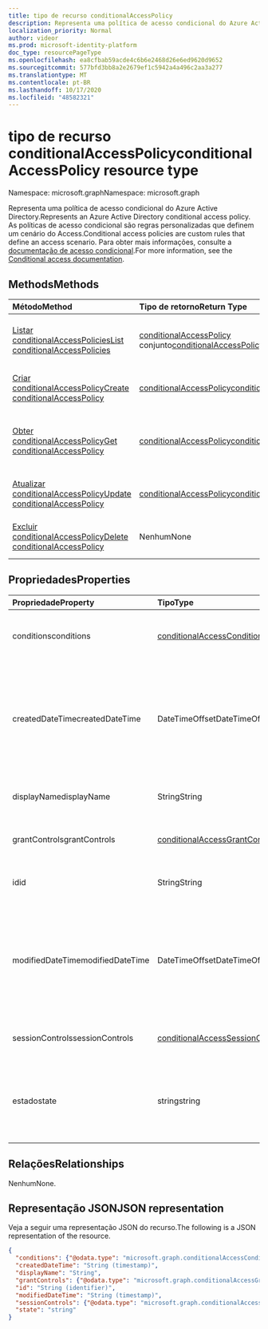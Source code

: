 ```yaml
---
title: tipo de recurso conditionalAccessPolicy
description: Representa uma política de acesso condicional do Azure Active Directory. As políticas de acesso condicional são regras personalizadas que definem um cenário do Access.
localization_priority: Normal
author: videor
ms.prod: microsoft-identity-platform
doc_type: resourcePageType
ms.openlocfilehash: ea8cfbab59acde4c6b6e2468d26e6ed9620d9652
ms.sourcegitcommit: 577bfd3bb8a2e2679ef1c5942a4a496c2aa3a277
ms.translationtype: MT
ms.contentlocale: pt-BR
ms.lasthandoff: 10/17/2020
ms.locfileid: "48582321"
---
```

# <a name="conditionalaccesspolicy-resource-type"></a><span data-ttu-id="29ff1-104">tipo de recurso conditionalAccessPolicy</span><span class="sxs-lookup"><span data-stu-id="29ff1-104">conditionalAccessPolicy resource type</span></span>

<span data-ttu-id="29ff1-105">Namespace: microsoft.graph</span><span class="sxs-lookup"><span data-stu-id="29ff1-105">Namespace: microsoft.graph</span></span>

<span data-ttu-id="29ff1-106">Representa uma política de acesso condicional do Azure Active Directory.</span><span class="sxs-lookup"><span data-stu-id="29ff1-106">Represents an Azure Active Directory conditional access policy.</span></span> <span data-ttu-id="29ff1-107">As políticas de acesso condicional são regras personalizadas que definem um cenário do Access.</span><span class="sxs-lookup"><span data-stu-id="29ff1-107">Conditional access policies are custom rules that define an access scenario.</span></span> <span data-ttu-id="29ff1-108">Para obter mais informações, consulte a [documentação de acesso condicional](/azure/active-directory/conditional-access/).</span><span class="sxs-lookup"><span data-stu-id="29ff1-108">For more information, see the [Conditional access documentation](/azure/active-directory/conditional-access/).</span></span>

## <a name="methods"></a><span data-ttu-id="29ff1-109">Methods</span><span class="sxs-lookup"><span data-stu-id="29ff1-109">Methods</span></span>

| <span data-ttu-id="29ff1-110">Método</span><span class="sxs-lookup"><span data-stu-id="29ff1-110">Method</span></span>       | <span data-ttu-id="29ff1-111">Tipo de retorno</span><span class="sxs-lookup"><span data-stu-id="29ff1-111">Return Type</span></span> | <span data-ttu-id="29ff1-112">Descrição</span><span class="sxs-lookup"><span data-stu-id="29ff1-112">Description</span></span> |
|:-------------|:------------|:------------|
| [<span data-ttu-id="29ff1-113">Listar conditionalAccessPolicies</span><span class="sxs-lookup"><span data-stu-id="29ff1-113">List conditionalAccessPolicies</span></span>](../api/conditionalaccessroot-list-policies.md) | <span data-ttu-id="29ff1-114">[conditionalAccessPolicy](conditionalaccesspolicy.md) conjunto</span><span class="sxs-lookup"><span data-stu-id="29ff1-114">[conditionalAccessPolicy](conditionalaccesspolicy.md) collection</span></span> | <span data-ttu-id="29ff1-115">Obter todos os objetos conditionalAccessPolicies na organização.</span><span class="sxs-lookup"><span data-stu-id="29ff1-115">Get all of the conditionalAccessPolicies objects in the organization.</span></span> |
| [<span data-ttu-id="29ff1-116">Criar conditionalAccessPolicy</span><span class="sxs-lookup"><span data-stu-id="29ff1-116">Create conditionalAccessPolicy</span></span>](../api/conditionalaccessroot-post-policies.md) | [<span data-ttu-id="29ff1-117">conditionalAccessPolicy</span><span class="sxs-lookup"><span data-stu-id="29ff1-117">conditionalAccessPolicy</span></span>](conditionalaccesspolicy.md) | <span data-ttu-id="29ff1-118">Criar um novo objeto conditionalAccessPolicy.</span><span class="sxs-lookup"><span data-stu-id="29ff1-118">Create a new conditionalAccessPolicy object.</span></span> |
| [<span data-ttu-id="29ff1-119">Obter conditionalAccessPolicy</span><span class="sxs-lookup"><span data-stu-id="29ff1-119">Get conditionalAccessPolicy</span></span>](../api/conditionalaccesspolicy-get.md) | [<span data-ttu-id="29ff1-120">conditionalAccessPolicy</span><span class="sxs-lookup"><span data-stu-id="29ff1-120">conditionalAccessPolicy</span></span>](conditionalaccesspolicy.md) | <span data-ttu-id="29ff1-121">Ler propriedades e relações de um objeto conditionalAccessPolicy.</span><span class="sxs-lookup"><span data-stu-id="29ff1-121">Read properties and relationships of a conditionalAccessPolicy object.</span></span> |
| [<span data-ttu-id="29ff1-122">Atualizar conditionalAccessPolicy</span><span class="sxs-lookup"><span data-stu-id="29ff1-122">Update conditionalAccessPolicy</span></span>](../api/conditionalaccesspolicy-update.md) | [<span data-ttu-id="29ff1-123">conditionalAccessPolicy</span><span class="sxs-lookup"><span data-stu-id="29ff1-123">conditionalAccessPolicy</span></span>](conditionalaccesspolicy.md) | <span data-ttu-id="29ff1-124">Atualizar um objeto conditionalAccessPolicy.</span><span class="sxs-lookup"><span data-stu-id="29ff1-124">Update a conditionalAccessPolicy object.</span></span> |
| [<span data-ttu-id="29ff1-125">Excluir conditionalAccessPolicy</span><span class="sxs-lookup"><span data-stu-id="29ff1-125">Delete conditionalAccessPolicy</span></span>](../api/conditionalaccesspolicy-delete.md) | <span data-ttu-id="29ff1-126">Nenhum</span><span class="sxs-lookup"><span data-stu-id="29ff1-126">None</span></span> | <span data-ttu-id="29ff1-127">Excluir um objeto conditionalAccessPolicy.</span><span class="sxs-lookup"><span data-stu-id="29ff1-127">Delete a conditionalAccessPolicy object.</span></span> |

## <a name="properties"></a><span data-ttu-id="29ff1-128">Propriedades</span><span class="sxs-lookup"><span data-stu-id="29ff1-128">Properties</span></span>

| <span data-ttu-id="29ff1-129">Propriedade</span><span class="sxs-lookup"><span data-stu-id="29ff1-129">Property</span></span>     | <span data-ttu-id="29ff1-130">Tipo</span><span class="sxs-lookup"><span data-stu-id="29ff1-130">Type</span></span>        | <span data-ttu-id="29ff1-131">Descrição</span><span class="sxs-lookup"><span data-stu-id="29ff1-131">Description</span></span> |
|:-------------|:------------|:------------|
|<span data-ttu-id="29ff1-132">conditions</span><span class="sxs-lookup"><span data-stu-id="29ff1-132">conditions</span></span>|[<span data-ttu-id="29ff1-133">conditionalAccessConditionSet</span><span class="sxs-lookup"><span data-stu-id="29ff1-133">conditionalAccessConditionSet</span></span>](conditionalaccessconditionset.md)| <span data-ttu-id="29ff1-134">Especifica as regras que devem ser atendidas para que a política seja aplicada.</span><span class="sxs-lookup"><span data-stu-id="29ff1-134">Specifies the rules that must be met for the policy to apply.</span></span> <span data-ttu-id="29ff1-135">Obrigatório.</span><span class="sxs-lookup"><span data-stu-id="29ff1-135">Required.</span></span> |
|<span data-ttu-id="29ff1-136">createdDateTime</span><span class="sxs-lookup"><span data-stu-id="29ff1-136">createdDateTime</span></span>|<span data-ttu-id="29ff1-137">DateTimeOffset</span><span class="sxs-lookup"><span data-stu-id="29ff1-137">DateTimeOffset</span></span>| <span data-ttu-id="29ff1-138">O tipo Timestamp representa informações de data e hora usando o formato ISO 8601 e está sempre no horário UTC.</span><span class="sxs-lookup"><span data-stu-id="29ff1-138">The Timestamp type represents date and time information using ISO 8601 format and is always in UTC time.</span></span> <span data-ttu-id="29ff1-139">Por exemplo, meia-noite em UTC no dia 1º de janeiro de 2014 teria esta aparência: `'2014-01-01T00:00:00Z'`.</span><span class="sxs-lookup"><span data-stu-id="29ff1-139">For example, midnight UTC on Jan 1, 2014 would look like this: `'2014-01-01T00:00:00Z'`.</span></span> <span data-ttu-id="29ff1-140">ReadOnly.</span><span class="sxs-lookup"><span data-stu-id="29ff1-140">Readonly.</span></span> |
|<span data-ttu-id="29ff1-141">displayName</span><span class="sxs-lookup"><span data-stu-id="29ff1-141">displayName</span></span>|<span data-ttu-id="29ff1-142">String</span><span class="sxs-lookup"><span data-stu-id="29ff1-142">String</span></span>| <span data-ttu-id="29ff1-143">Especifica um nome de exibição para o objeto conditionalAccessPolicy.</span><span class="sxs-lookup"><span data-stu-id="29ff1-143">Specifies a display name for the conditionalAccessPolicy object.</span></span> |
|<span data-ttu-id="29ff1-144">grantControls</span><span class="sxs-lookup"><span data-stu-id="29ff1-144">grantControls</span></span>|[<span data-ttu-id="29ff1-145">conditionalAccessGrantControls</span><span class="sxs-lookup"><span data-stu-id="29ff1-145">conditionalAccessGrantControls</span></span>](conditionalaccessgrantcontrols.md)| <span data-ttu-id="29ff1-146">Especifica os controles de concessão que devem ser atendidos para passar a política.</span><span class="sxs-lookup"><span data-stu-id="29ff1-146">Specifies the grant controls that must be fulfilled to pass the policy.</span></span> |
|<span data-ttu-id="29ff1-147">id</span><span class="sxs-lookup"><span data-stu-id="29ff1-147">id</span></span>|<span data-ttu-id="29ff1-148">String</span><span class="sxs-lookup"><span data-stu-id="29ff1-148">String</span></span>| <span data-ttu-id="29ff1-149">Especifica o identificador de um objeto conditionalAccessPolicy.</span><span class="sxs-lookup"><span data-stu-id="29ff1-149">Specifies the identifier of a conditionalAccessPolicy object.</span></span> <span data-ttu-id="29ff1-150">Apenas leitura.</span><span class="sxs-lookup"><span data-stu-id="29ff1-150">Read-only.</span></span>|
|<span data-ttu-id="29ff1-151">modifiedDateTime</span><span class="sxs-lookup"><span data-stu-id="29ff1-151">modifiedDateTime</span></span>| <span data-ttu-id="29ff1-152">DateTimeOffset</span><span class="sxs-lookup"><span data-stu-id="29ff1-152">DateTimeOffset</span></span>|<span data-ttu-id="29ff1-153">O tipo Timestamp representa informações de data e hora usando o formato ISO 8601 e está sempre no horário UTC.</span><span class="sxs-lookup"><span data-stu-id="29ff1-153">The Timestamp type represents date and time information using ISO 8601 format and is always in UTC time.</span></span> <span data-ttu-id="29ff1-154">Por exemplo, meia-noite em UTC no dia 1º de janeiro de 2014 teria esta aparência: `'2014-01-01T00:00:00Z'`.</span><span class="sxs-lookup"><span data-stu-id="29ff1-154">For example, midnight UTC on Jan 1, 2014 would look like this: `'2014-01-01T00:00:00Z'`.</span></span> <span data-ttu-id="29ff1-155">ReadOnly.</span><span class="sxs-lookup"><span data-stu-id="29ff1-155">Readonly.</span></span> |
|<span data-ttu-id="29ff1-156">sessionControls</span><span class="sxs-lookup"><span data-stu-id="29ff1-156">sessionControls</span></span>|[<span data-ttu-id="29ff1-157">conditionalAccessSessionControls</span><span class="sxs-lookup"><span data-stu-id="29ff1-157">conditionalAccessSessionControls</span></span>](conditionalaccesssessioncontrols.md)| <span data-ttu-id="29ff1-158">Especifica os controles de sessão que são aplicados após a entrada.</span><span class="sxs-lookup"><span data-stu-id="29ff1-158">Specifies the session controls that are enforced after sign-in.</span></span> |
|<span data-ttu-id="29ff1-159">estado</span><span class="sxs-lookup"><span data-stu-id="29ff1-159">state</span></span>|<span data-ttu-id="29ff1-160">string</span><span class="sxs-lookup"><span data-stu-id="29ff1-160">string</span></span>| <span data-ttu-id="29ff1-161">Especifica o estado do objeto conditionalAccessPolicy.</span><span class="sxs-lookup"><span data-stu-id="29ff1-161">Specifies the state of the conditionalAccessPolicy object.</span></span> <span data-ttu-id="29ff1-162">Os valores possíveis são: `enabled`, `disabled`, `enabledForReportingButNotEnforced`.</span><span class="sxs-lookup"><span data-stu-id="29ff1-162">Possible values are: `enabled`, `disabled`, `enabledForReportingButNotEnforced`.</span></span> <span data-ttu-id="29ff1-163">Obrigatório.</span><span class="sxs-lookup"><span data-stu-id="29ff1-163">Required.</span></span> |

## <a name="relationships"></a><span data-ttu-id="29ff1-164">Relações</span><span class="sxs-lookup"><span data-stu-id="29ff1-164">Relationships</span></span>

<span data-ttu-id="29ff1-165">Nenhum</span><span class="sxs-lookup"><span data-stu-id="29ff1-165">None.</span></span>

## <a name="json-representation"></a><span data-ttu-id="29ff1-166">Representação JSON</span><span class="sxs-lookup"><span data-stu-id="29ff1-166">JSON representation</span></span>

<span data-ttu-id="29ff1-167">Veja a seguir uma representação JSON do recurso.</span><span class="sxs-lookup"><span data-stu-id="29ff1-167">The following is a JSON representation of the resource.</span></span>

<!-- {
  "blockType": "resource",
  "optionalProperties": [
    "displayName",
    "sessionControls",
    "grantControls"
  ],
  "@odata.type": "microsoft.graph.conditionalAccessPolicy",
  "baseType": "",
  "keyProperty": "id"
}-->

```json
{
  "conditions": {"@odata.type": "microsoft.graph.conditionalAccessConditionSet"},
  "createdDateTime": "String (timestamp)",
  "displayName": "String",
  "grantControls": {"@odata.type": "microsoft.graph.conditionalAccessGrantControls"},
  "id": "String (identifier)",
  "modifiedDateTime": "String (timestamp)",
  "sessionControls": {"@odata.type": "microsoft.graph.conditionalAccessSessionControls"},
  "state": "string"
}
```

<!-- uuid: 16cd6b66-4b1a-43a1-adaf-3a886856ed98
2019-02-04 14:57:30 UTC -->
<!-- {
  "type": "#page.annotation",
  "description": "conditionalAccessPolicy resource",
  "keywords": "",
  "section": "documentation",
  "tocPath": ""
}-->